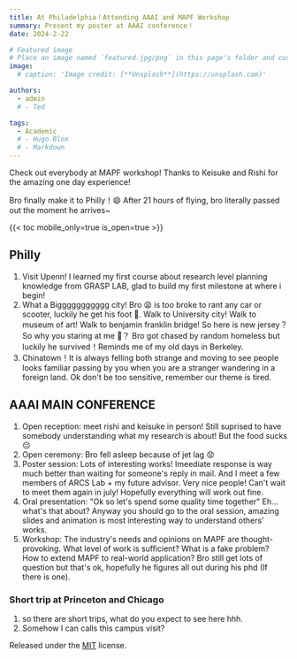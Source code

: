 ```yaml
---
title: At Philadelphia！Attending AAAI and MAPF Workshop
summary: Present my poster at AAAI conference！
date: 2024-2-22

# Featured image
# Place an image named `featured.jpg/png` in this page's folder and customize its options here.
image:
  # caption: 'Image credit: [**Unsplash**](https://unsplash.com)'

authors:
  - admin
  # - Ted

tags:
  - Academic
  # - Hugo Blox
  # - Markdown
---
```


Check out everybody at MAPF workshop! Thanks to Keisuke and Rishi for the amazing one day experience!

Bro finally make it to Philly！😄 After 21 hours of flying, bro literally passed out the moment he arrives~

{{< toc mobile_only=true is_open=true >}}

## Philly

<!-- 1. The Hugo Blox website builder for Hugo, along with its starter templates, is designed for professional creators, educators, and teams/organizations - although it can be used to create any kind of site
2. The template can be modified and customised to suit your needs. It's a good platform for anyone looking to take control of their data and online identity whilst having the convenience to start off with a **no-code solution (write in Markdown and customize with YAML parameters)** and having **flexibility to later add even deeper personalization with HTML and CSS**
3. You can work with all your favourite tools and apps with hundreds of plugins and integrations to speed up your workflows, interact with your readers, and much more -->

1. Visit Upenn! I learned my first course about research level planning knowledge from GRASP LAB,  glad to build my first milestone at where i begin!
2. What a Biggggggggggg city! Bro 😩 is too broke to rant any car or scooter, luckily he get his foot 🏃‍. Walk to University city! Walk to museum of art! Walk to benjamin franklin bridge! So here is new jersey？So why you staring at me 🥧？ Bro got chased by random homeless but luckily he survived！Reminds me of my old days in Berkeley.
3. Chinatown！It is always felling both strange and moving to see people looks familiar passing by you when you are a stranger wandering in a foreign land. Ok don't be too sensitive, remember our theme is tired.


## AAAI MAIN CONFERENCE

1. Open reception: meet rishi and keisuke in person! Still suprised to have somebody understanding what my research is about! But the food sucks 😔
2. Open ceremony: Bro fell asleep because of jet lag 😟
3. Poster session: Lots of interesting works! Imeediate response is way much better than waiting for someone's reply in mail. And I meet a few members of ARCS Lab + my future advisor. Very nice people! Can't wait to meet them again in july! Hopefully everything will work out fine.
4. Oral presentation: "Ok so let's spend some quality time together" Eh... what's that about? Anyway you should go to the oral session, amazing slides and animation is most interesting way to understand others' works.
5. Workshop: The industry's needs and opinions on MAPF ​​are thought-provoking. What level of work is sufficient? What is a fake problem? How to extend MAPF to real-world application? Bro still get lots of question but that's ok, hopefully he figures all out during his phd (If there is one).


### Short trip at Princeton and Chicago

1. so there are short trips, what do you expect to see here hhh. 
2. Somehow I can calls this campus visit? 


<!-- [//]: # ([![The template is mobile first with a responsive design to ensure that your site looks stunning on every device.]&#40;https://raw.githubusercontent.com/wowchemy/wowchemy-hugo-modules/main/starters/academic/preview.png&#41;]&#40;https://hugoblox.com&#41;)

### Get Started

- 👉 [**Create a new site**](https://hugoblox.com/templates/)
- 📚 [**Personalize your site**](https://docs.hugoblox.com/)
- 💬 [Chat with the **Hugo Blox community**](https://discord.gg/z8wNYzb) or [**Hugo community**](https://discourse.gohugo.io)
- 🐦 Twitter: [@GetResearchDev](https://twitter.com/GetResearchDev) [@GeorgeCushen](https://twitter.com/GeorgeCushen) #MadeWithHugoBlox
- 💡 [Request a **feature** or report a **bug** for _Hugo Blox_](https://github.com/HugoBlox/hugo-blox-builder/issues)
- ⬆️ **Updating Hugo Blox?** View the [Update Guide](https://docs.hugoblox.com/reference/update/) and [Release Notes](https://github.com/HugoBlox/hugo-blox-builder/releases)

## Crowd-funded open-source software

To help us develop this template and software sustainably under the MIT license, we ask all individuals and businesses that use it to help support its ongoing maintenance and development via sponsorship.

### [❤️ Click here to become a sponsor and help support Hugo Blox's future ❤️](https://hugoblox.com/sponsor/)

As a token of appreciation for sponsoring, you can **unlock [these](https://hugoblox.com/sponsor/) awesome rewards and extra features 🦄✨**

## Ecosystem

- **[Bibtex To Markdown](https://github.com/GetRD/academic-file-converter):** Automatically import publications from BibTeX

## Inspiration

[Learn what other **creators**](https://hugoblox.com/creators/) are building with this template.

## Features

- **Page builder** - Create _anything_ with no-code [**blocks**](https://hugoblox.com/blocks/) and [**elements**](https://docs.hugoblox.com/reference/markdown/)
- **Edit any type of content** - Blog posts, publications, talks, slides, projects, and more!
- **Create content** in [**Markdown**](https://docs.hugoblox.com/reference/markdown/), [**Jupyter**](https://docs.hugoblox.com/getting-started/cms/), or [**RStudio**](https://docs.hugoblox.com/getting-started/cms/)
- **Plugin System** - Fully customizable [**color** and **font themes**](https://docs.hugoblox.com/getting-started/customize/)
- **Display Code and Math** - Code syntax highlighting and LaTeX math supported
- **Integrations** - [Google Analytics](https://analytics.google.com), [Disqus commenting](https://disqus.com), Maps, Contact Forms, and more!
- **Beautiful Site** - Simple and refreshing one-page design
- **Industry-Leading SEO** - Help get your website found on search engines and social media
- **Media Galleries** - Display your images and videos with captions in a customizable gallery
- **Mobile Friendly** - Look amazing on every screen with a mobile friendly version of your site
- **Multi-language** - 35+ language packs including English, 中文, and Português
- **Multi-user** - Each author gets their own profile page
- **Privacy Pack** - Assists with GDPR
- **Stand Out** - Bring your site to life with animation, parallax backgrounds, and scroll effects
- **One-Click Deployment** - No servers. No databases. Only files.

## Themes

Hugo Blox and its templates come with **automatic day (light) and night (dark) mode** built-in. Visitors can choose their preferred mode by clicking the sun/moon icon in the header.

[Choose a stunning **theme** and **font**](https://docs.hugoblox.com/getting-started/customize/) for your site. Themes are fully customizable.

## License

Copyright 2016-present [George Cushen](https://georgecushen.com). -->

Released under the [MIT](https://github.com/HugoBlox/hugo-blox-builder/blob/main/LICENSE.md) license.

